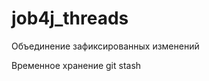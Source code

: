 # job4j_threads
                                                                                                                                  
Объединение зафиксированных изменений

Временное хранение git stash